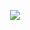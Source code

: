 <p align="center">
    <a href="https://www.lucidchart.com/documents/view/de0366b1-1ee1-46ae-9643-0700b197e02a">
        <img src="https://www.lucidchart.com/publicSegments/view/33a7ab76-02f2-4a2d-8cfa-03a80305f6d8/image.png" />
    </a>
</p>
